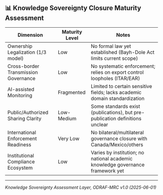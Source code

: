 ## 📊 Knowledge Sovereignty Closure Maturity Assessment

| Dimension | Maturity Level | Notes |
|-----------|----------------|-------|
| Ownership Legalization (1/3 model) | Low | No formal law yet established (Bayh-Dole Act limits current scope) |
| Cross-border Transmission Governance | Low | No systematic enforcement; relies on export control loopholes (ITAR/EAR) |
| AI-assisted Monitoring | Fragmented | Limited to certain sensitive fields; lacks academic domain standardization |
| Public/Authorized Sharing Clarity | Low-Medium | Some standards exist (publications), but pre-publication definitions unclear |
| International Enforcement Readiness | Very Low | No bilateral/multilateral governance closure with Canada/Mexico/others |
| Institutional Compliance Ecosystem | Low | Varies by institution; no national academic knowledge governance framework yet |

---

*Knowledge Sovereignty Assessment Layer, ODRAF-MRC v1.0 (2025-06-01)*


